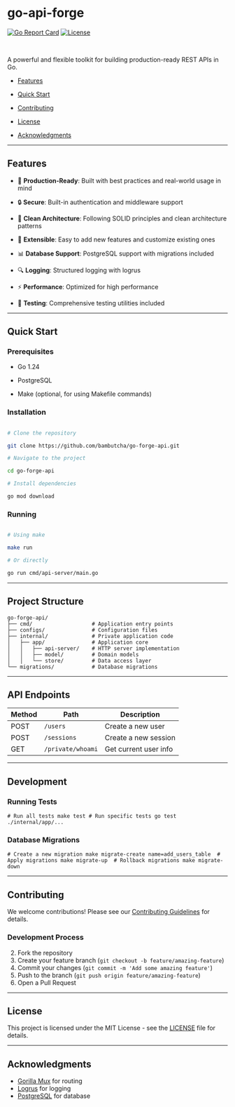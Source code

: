 # go-api-forge

[![Go Report Card](https://goreportcard.com/badge/github.com/bambutcha/go-forge-api)](https://goreportcard.com/report/github.com/bambutcha/go-forge-api) [![License](https://img.shields.io/github/license/bambutcha/go-forge-api)](https://github.com/bambutcha/go-forge-api/blob/master/LICENSE)

<br>

A powerful and flexible toolkit for building production-ready REST APIs in Go.

  

- [Features](#features)

- [Quick Start](#quick-start)

- [Contributing](#contributing)

- [License](#license)

- [Acknowledgments](#acknowledgments)

---

## Features

- 🚀 **Production-Ready**: Built with best practices and real-world usage in mind

- 🔒 **Secure**: Built-in authentication and middleware support

- 📝 **Clean Architecture**: Following SOLID principles and clean architecture patterns

- 🔌 **Extensible**: Easy to add new features and customize existing ones

- 📊 **Database Support**: PostgreSQL support with migrations included

- 🔍 **Logging**: Structured logging with logrus

- ⚡ **Performance**: Optimized for high performance

- 🧪 **Testing**: Comprehensive testing utilities included

---

## Quick Start

### Prerequisites

- Go 1.24

- PostgreSQL

- Make (optional, for using Makefile commands)

### Installation

```bash

# Clone the repository

git clone https://github.com/bambutcha/go-forge-api.git

# Navigate to the project

cd go-forge-api

# Install dependencies

go mod download

```

### Running

```bash

# Using make

make run

# Or directly

go run cmd/api-server/main.go

```

---

## Project Structure

```
go-forge-api/
├── cmd/                   # Application entry points
├── configs/               # Configuration files
├── internal/              # Private application code
│   ├── app/               # Application core
│   │   ├── api-server/    # HTTP server implementation
│   │   ├── model/         # Domain models
│   │   └── store/         # Data access layer
└── migrations/            # Database migrations
```

---

## API Endpoints

| Method | Path              | Description           |
| ------ | ----------------- | --------------------- |
| POST   | `/users`          | Create a new user     |
| POST   | `/sessions`       | Create a new session  |
| GET    | `/private/whoami` | Get current user info |

---

## Development

### Running Tests

`# Run all tests make test # Run specific tests go test ./internal/app/...`

### Database Migrations

`# Create a new migration make migrate-create name=add_users_table  # Apply migrations make migrate-up  # Rollback migrations make migrate-down`

---

## Contributing

We welcome contributions! Please see our [Contributing Guidelines](https://github.com/BinaryBenefactors/obscura-project/blob/master/docs/CONTRIBUTING.md) for details.

### Development Process

2. Fork the repository
3. Create your feature branch (`git checkout -b feature/amazing-feature`)
4. Commit your changes (`git commit -m 'Add some amazing feature'`)
5. Push to the branch (`git push origin feature/amazing-feature`)
6. Open a Pull Request

---

## License

This project is licensed under the MIT License - see the [LICENSE](LICENSE) file for details.

---

## Acknowledgments

- [Gorilla Mux](https://github.com/gorilla/mux) for routing
- [Logrus](https://github.com/sirupsen/logrus) for logging
- [PostgreSQL](https://www.postgresql.org/) for database
